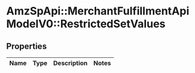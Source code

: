 # AmzSpApi::MerchantFulfillmentApiModelV0::RestrictedSetValues

## Properties
Name | Type | Description | Notes
------------ | ------------- | ------------- | -------------

